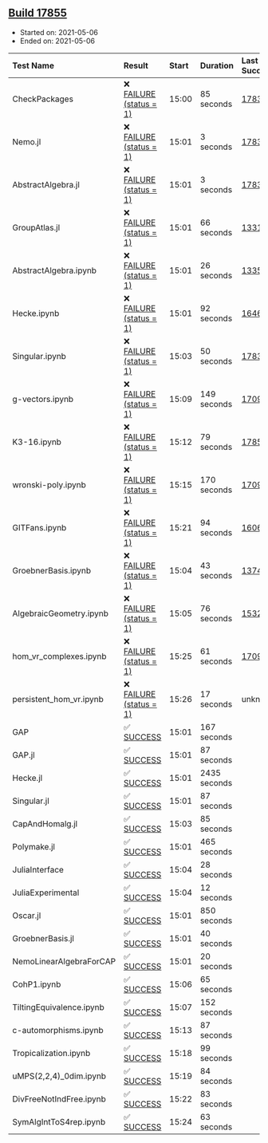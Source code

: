 ## [Build 17855](https://oscarci.mathematik.uni-kl.de/job/oscar/17855/)

* Started on: 2021-05-06
* Ended on: 2021-05-06

| Test Name    | Result | Start | Duration | Last Success | First Failure |
|:-------------|:-------|:------|:---------|:-------------|:--------------|
| CheckPackages | ❌ [FAILURE (status = 1)](https://oscarci.mathematik.uni-kl.de/job/oscar/17855/artifact/logs/build-17855/CheckPackages.log) | 15:00 | 85 seconds | [17832](https://oscarci.mathematik.uni-kl.de/job/oscar/17832/) | [17833](https://oscarci.mathematik.uni-kl.de/job/oscar/17833/) |
| Nemo.jl | ❌ [FAILURE (status = 1)](https://oscarci.mathematik.uni-kl.de/job/oscar/17855/artifact/logs/build-17855/Nemo.jl.log) | 15:01 | 3 seconds | [17835](https://oscarci.mathematik.uni-kl.de/job/oscar/17835/) | [17836](https://oscarci.mathematik.uni-kl.de/job/oscar/17836/) |
| AbstractAlgebra.jl | ❌ [FAILURE (status = 1)](https://oscarci.mathematik.uni-kl.de/job/oscar/17855/artifact/logs/build-17855/AbstractAlgebra.jl.log) | 15:01 | 3 seconds | [17831](https://oscarci.mathematik.uni-kl.de/job/oscar/17831/) | [17832](https://oscarci.mathematik.uni-kl.de/job/oscar/17832/) |
| GroupAtlas.jl | ❌ [FAILURE (status = 1)](https://oscarci.mathematik.uni-kl.de/job/oscar/17855/artifact/logs/build-17855/GroupAtlas.jl.log) | 15:01 | 66 seconds | [13311](https://oscarci.mathematik.uni-kl.de/job/oscar/13311/) | [13312](https://oscarci.mathematik.uni-kl.de/job/oscar/13312/) |
| AbstractAlgebra.ipynb | ❌ [FAILURE (status = 1)](https://oscarci.mathematik.uni-kl.de/job/oscar/17855/artifact/logs/build-17855/AbstractAlgebra.ipynb.log) | 15:01 | 26 seconds | [13355](https://oscarci.mathematik.uni-kl.de/job/oscar/13355/) | [13356](https://oscarci.mathematik.uni-kl.de/job/oscar/13356/) |
| Hecke.ipynb | ❌ [FAILURE (status = 1)](https://oscarci.mathematik.uni-kl.de/job/oscar/17855/artifact/logs/build-17855/Hecke.ipynb.log) | 15:01 | 92 seconds | [16463](https://oscarci.mathematik.uni-kl.de/job/oscar/16463/) | [16464](https://oscarci.mathematik.uni-kl.de/job/oscar/16464/) |
| Singular.ipynb | ❌ [FAILURE (status = 1)](https://oscarci.mathematik.uni-kl.de/job/oscar/17855/artifact/logs/build-17855/Singular.ipynb.log) | 15:03 | 50 seconds | [17835](https://oscarci.mathematik.uni-kl.de/job/oscar/17835/) | [17836](https://oscarci.mathematik.uni-kl.de/job/oscar/17836/) |
| g-vectors.ipynb | ❌ [FAILURE (status = 1)](https://oscarci.mathematik.uni-kl.de/job/oscar/17855/artifact/logs/build-17855/g-vectors.ipynb.log) | 15:09 | 149 seconds | [17099](https://oscarci.mathematik.uni-kl.de/job/oscar/17099/) | [17100](https://oscarci.mathematik.uni-kl.de/job/oscar/17100/) |
| K3-16.ipynb | ❌ [FAILURE (status = 1)](https://oscarci.mathematik.uni-kl.de/job/oscar/17855/artifact/logs/build-17855/K3-16.ipynb.log) | 15:12 | 79 seconds | [17854](https://oscarci.mathematik.uni-kl.de/job/oscar/17854/) | [17855](https://oscarci.mathematik.uni-kl.de/job/oscar/17855/) |
| wronski-poly.ipynb | ❌ [FAILURE (status = 1)](https://oscarci.mathematik.uni-kl.de/job/oscar/17855/artifact/logs/build-17855/wronski-poly.ipynb.log) | 15:15 | 170 seconds | [17098](https://oscarci.mathematik.uni-kl.de/job/oscar/17098/) | [17099](https://oscarci.mathematik.uni-kl.de/job/oscar/17099/) |
| GITFans.ipynb | ❌ [FAILURE (status = 1)](https://oscarci.mathematik.uni-kl.de/job/oscar/17855/artifact/logs/build-17855/GITFans.ipynb.log) | 15:21 | 94 seconds | [16068](https://oscarci.mathematik.uni-kl.de/job/oscar/16068/) | [16069](https://oscarci.mathematik.uni-kl.de/job/oscar/16069/) |
| GroebnerBasis.ipynb | ❌ [FAILURE (status = 1)](https://oscarci.mathematik.uni-kl.de/job/oscar/17855/artifact/logs/build-17855/GroebnerBasis.ipynb.log) | 15:04 | 43 seconds | [13748](https://oscarci.mathematik.uni-kl.de/job/oscar/13748/) | [13749](https://oscarci.mathematik.uni-kl.de/job/oscar/13749/) |
| AlgebraicGeometry.ipynb | ❌ [FAILURE (status = 1)](https://oscarci.mathematik.uni-kl.de/job/oscar/17855/artifact/logs/build-17855/AlgebraicGeometry.ipynb.log) | 15:05 | 76 seconds | [15322](https://oscarci.mathematik.uni-kl.de/job/oscar/15322/) | [15323](https://oscarci.mathematik.uni-kl.de/job/oscar/15323/) |
| hom_vr_complexes.ipynb | ❌ [FAILURE (status = 1)](https://oscarci.mathematik.uni-kl.de/job/oscar/17855/artifact/logs/build-17855/hom_vr_complexes.ipynb.log) | 15:25 | 61 seconds | [17099](https://oscarci.mathematik.uni-kl.de/job/oscar/17099/) | [17100](https://oscarci.mathematik.uni-kl.de/job/oscar/17100/) |
| persistent_hom_vr.ipynb | ❌ [FAILURE (status = 1)](https://oscarci.mathematik.uni-kl.de/job/oscar/17855/artifact/logs/build-17855/persistent_hom_vr.ipynb.log) | 15:26 | 17 seconds | unknown | unknown |
| GAP | ✅ [SUCCESS](https://oscarci.mathematik.uni-kl.de/job/oscar/17855/artifact/logs/build-17855/GAP.log) | 15:01 | 167 seconds |  |  |
| GAP.jl | ✅ [SUCCESS](https://oscarci.mathematik.uni-kl.de/job/oscar/17855/artifact/logs/build-17855/GAP.jl.log) | 15:01 | 87 seconds |  |  |
| Hecke.jl | ✅ [SUCCESS](https://oscarci.mathematik.uni-kl.de/job/oscar/17855/artifact/logs/build-17855/Hecke.jl.log) | 15:01 | 2435 seconds |  |  |
| Singular.jl | ✅ [SUCCESS](https://oscarci.mathematik.uni-kl.de/job/oscar/17855/artifact/logs/build-17855/Singular.jl.log) | 15:01 | 87 seconds |  |  |
| CapAndHomalg.jl | ✅ [SUCCESS](https://oscarci.mathematik.uni-kl.de/job/oscar/17855/artifact/logs/build-17855/CapAndHomalg.jl.log) | 15:03 | 85 seconds |  |  |
| Polymake.jl | ✅ [SUCCESS](https://oscarci.mathematik.uni-kl.de/job/oscar/17855/artifact/logs/build-17855/Polymake.jl.log) | 15:01 | 465 seconds |  |  |
| JuliaInterface | ✅ [SUCCESS](https://oscarci.mathematik.uni-kl.de/job/oscar/17855/artifact/logs/build-17855/JuliaInterface.log) | 15:04 | 28 seconds |  |  |
| JuliaExperimental | ✅ [SUCCESS](https://oscarci.mathematik.uni-kl.de/job/oscar/17855/artifact/logs/build-17855/JuliaExperimental.log) | 15:04 | 12 seconds |  |  |
| Oscar.jl | ✅ [SUCCESS](https://oscarci.mathematik.uni-kl.de/job/oscar/17855/artifact/logs/build-17855/Oscar.jl.log) | 15:01 | 850 seconds |  |  |
| GroebnerBasis.jl | ✅ [SUCCESS](https://oscarci.mathematik.uni-kl.de/job/oscar/17855/artifact/logs/build-17855/GroebnerBasis.jl.log) | 15:01 | 40 seconds |  |  |
| NemoLinearAlgebraForCAP | ✅ [SUCCESS](https://oscarci.mathematik.uni-kl.de/job/oscar/17855/artifact/logs/build-17855/NemoLinearAlgebraForCAP.log) | 15:01 | 20 seconds |  |  |
| CohP1.ipynb | ✅ [SUCCESS](https://oscarci.mathematik.uni-kl.de/job/oscar/17855/artifact/logs/build-17855/CohP1.ipynb.log) | 15:06 | 65 seconds |  |  |
| TiltingEquivalence.ipynb | ✅ [SUCCESS](https://oscarci.mathematik.uni-kl.de/job/oscar/17855/artifact/logs/build-17855/TiltingEquivalence.ipynb.log) | 15:07 | 152 seconds |  |  |
| c-automorphisms.ipynb | ✅ [SUCCESS](https://oscarci.mathematik.uni-kl.de/job/oscar/17855/artifact/logs/build-17855/c-automorphisms.ipynb.log) | 15:13 | 87 seconds |  |  |
| Tropicalization.ipynb | ✅ [SUCCESS](https://oscarci.mathematik.uni-kl.de/job/oscar/17855/artifact/logs/build-17855/Tropicalization.ipynb.log) | 15:18 | 99 seconds |  |  |
| uMPS(2,2,4)_0dim.ipynb | ✅ [SUCCESS](https://oscarci.mathematik.uni-kl.de/job/oscar/17855/artifact/logs/build-17855/uMPS-2-2-4-_0dim.ipynb.log) | 15:19 | 84 seconds |  |  |
| DivFreeNotIndFree.ipynb | ✅ [SUCCESS](https://oscarci.mathematik.uni-kl.de/job/oscar/17855/artifact/logs/build-17855/DivFreeNotIndFree.ipynb.log) | 15:22 | 83 seconds |  |  |
| SymAlgIntToS4rep.ipynb | ✅ [SUCCESS](https://oscarci.mathematik.uni-kl.de/job/oscar/17855/artifact/logs/build-17855/SymAlgIntToS4rep.ipynb.log) | 15:24 | 63 seconds |  |  |
